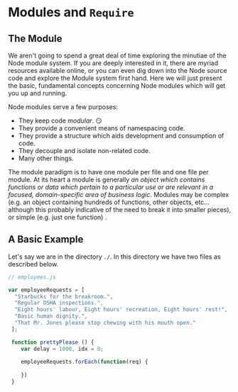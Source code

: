 
# Modules and `Require`
## The Module
We aren't going to spend a great deal of time exploring the minutiae of the
Node module system.  If you are deeply interested in it, there are myriad
resources available online, or you can even dig down into the Node source code
and explore the Module system first hand.  Here we will just present the basic,
fundamental concepts concerning Node modules which will get you up and running.

Node modules serve a few purposes:

* They keep code _modular_. :smirk:
* They provide a convenient means of namespacing code.
* They provide a structure which aids development and consumption of code.
* They decouple and isolate non-related code.
* Many other things.

The module paradigm is to have one module per file and one file per module. At
its heart a module is generally _an object which contains functions or data 
which pertain to a particular use or are relevant in a focused, domain-specific
area of business logic_.  Modules may be complex (e.g. an object containing 
hundreds of functions, other objects, etc... although this probably indicative 
of the need to break it into smaller pieces), or simple (e.g. just one function)
.

## A Basic Example

Let's say we are in the directory `./`.  In this directory we have two files
as described below.

```javascript
// employees.js

var employeeRequests = [
  "Starbucks for the breakroom.",
  "Regular OSHA inspections.",
  "Eight hours' labour, Eight hours' recreation, Eight hours' rest!",
  "Basic human dignity.",
  "That Mr. Jones please stop chewing with his mouth open."
 ];

 function prettyPlease () {
 	var delay = 1000, idx = 0;
 	
 	employeeRequests.forEach(function(req) {
 		
 	})
 }

```